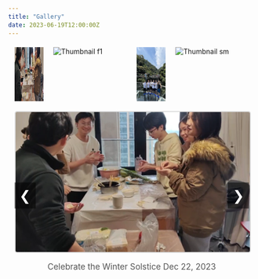```yaml
---
title: "Gallery"
date: 2023-06-19T12:00:00Z
---
```


<div class="gallery">
    <div class="gallery-thumbnails">
        <div class="thumbnail-container" onclick="showImage(0)">
            <img src="/images/dz.jpg" alt="Thumbnail dz">
        </div>
        <div class="thumbnail-container" onclick="showImage(1)">
            <img src="/images/f1.jpg" alt="Thumbnail f1">
        </div>
        <div class="thumbnail-container" onclick="showImage(2)">
            <img src="/images/rafting1.jpg" alt="Thumbnail rafting1">
        </div>
        <div class="thumbnail-container" onclick="showImage(3)">
            <img src="/images/sm.jpg" alt="Thumbnail sm">
        </div>
    </div>
    <div class="gallery-main">
        <button class="gallery-nav left" onclick="showPreviousImage()">&#10094;</button>
        <img src="/images/dz.jpg" alt="Main Image" id="mainImage">
        <button class="gallery-nav right" onclick="showNextImage()">&#10095;</button>
        <p id="mainImageDescription">Celebrate the Winter Solstice  Dec 22, 2023</p>
    </div>
</div>

<script>
    const images = [
        {
            src: '/images/dz.jpg',
            description: 'Celebrate the Winter Solstice  Dec 22, 2023'
        },
        {
            src: '/images/f1.jpg',
            description: 'Camping trip at Shimen  Jan 7, 2024'
        },
        {
            src: '/images/rafting1.jpg',
            description: 'First team-building activity, white-water rafting  Jul 25, 2023'
        },
        {
            src: '/images/sm.jpg',
            description: 'Camping trip at Shimen  Jan 7, 2024'
        }
    ];

    let currentIndex = 0;
    let autoSwitchInterval;

    function showImage(index) {
        currentIndex = index;
        document.getElementById('mainImage').src = images[index].src;
        document.getElementById('mainImageDescription').textContent = images[index].description;
        resetAutoSwitch();
    }

    function showNextImage() {
        currentIndex = (currentIndex + 1) % images.length;
        showImage(currentIndex);
    }

    function showPreviousImage() {
        currentIndex = (currentIndex - 1 + images.length) % images.length;
        showImage(currentIndex);
    }

    function autoSwitchImages() {
        autoSwitchInterval = setInterval(showNextImage, 3000);
    }

    function resetAutoSwitch() {
        clearInterval(autoSwitchInterval);
        autoSwitchImages();
    }

    document.addEventListener('DOMContentLoaded', () => {
        autoSwitchImages();
    });
</script>

<style>
    .gallery {
        display: flex;
        flex-direction: column;
        align-items: center;
        margin-top: 20px;
    }

    .gallery-thumbnails {
        display: flex;
        justify-content: center;
        gap: 20px; /* 增加缩略图之间的间距 */
        overflow-x: auto;
        width: 95%; /* 增加缩略图显示区域的宽度 */
        margin-bottom: 20px; /* 增加缩略图和主图之间的间距 */
    }

    .thumbnail-container {
        display: flex;
        flex-direction: column;
        align-items: center;
        cursor: pointer;
    }

    .thumbnail-container img {
        width: 150px; /* 增加缩略图的宽度 */
        height: 110px; /* 增加缩略图的高度 */
        transition: transform 0.3s;
    }

    .thumbnail-container img:hover {
        transform: scale(1.1);
        border: 2px solid #ddd;
        border-radius: 5px;
    }

    .thumbnail-container p {
        margin-top: 10px; /* 增加描述和缩略图之间的间距 */
        font-size: 0.9em; /* 增加描述文本的大小 */
        color: #777;
        text-align: center;
    }

    .gallery-main {
        width: 95%; /* 增加主图显示区域的宽度 */
        text-align: center;
        position: relative; /* 使左右按钮相对定位 */
    }

    .gallery-main img {
        width: 100%;
        height: auto;
        border: 2px solid #ddd;
        border-radius: 5px;
    }

    .gallery-main p {
        margin-top: 15px; /* 增加描述和图片之间的间距 */
        font-size: 1.2em; /* 增加描述文本的大小 */
        color: #555;
    }

    .gallery-nav {
        position: absolute;
        top: 50%;
        transform: translateY(-50%);
        background-color: rgba(0, 0, 0, 0.5);
        color: white;
        border: none;
        font-size: 2em;
        padding: 10px;
        cursor: pointer;
        z-index: 1;
    }

    .gallery-nav.left {
        left: 0;
    }

    .gallery-nav.right {
        right: 0;
    }
</style>
